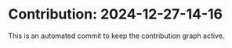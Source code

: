 # Contribution: 2024-12-27-14-16
This is an automated commit to keep the contribution graph active.
